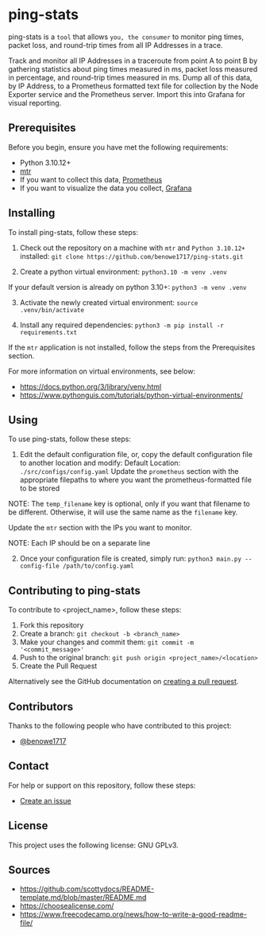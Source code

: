 # ping-stats 

ping-stats is a `tool` that allows `you, the consumer` to monitor ping times, packet loss, and round-trip times from all IP Addresses in a trace.

Track and monitor all IP Addresses in a traceroute from point A to point B by gathering statistics about ping times measured in ms, packet loss measured in percentage, and round-trip times measured in ms. Dump all of this data, by IP Address, to a Prometheus formatted text file for collection by the Node Exporter service and the Prometheus server. Import this into Grafana for visual reporting.

## Prerequisites

Before you begin, ensure you have met the following requirements:

- Python 3.10.12+
- [mtr](https://thelinuxcode.com/mtr-a-diagnostic-tool/)
- If you want to collect this data, [Prometheus](https://prometheus.io/docs/introduction/overview/)
- If you want to visualize the data you collect, [Grafana](https://grafana.com/)

## Installing

To install ping-stats, follow these steps:

1. Check out the repository on a machine with `mtr` and `Python 3.10.12+` installed:
`git clone https://github.com/benowe1717/ping-stats.git`

2. Create a python virtual environment:
`python3.10 -m venv .venv`

If your default version is already on python 3.10+:
`python3 -m venv .venv`

3. Activate the newly created virtual environment:
`source .venv/bin/activate`

4. Install any required dependencies:
`python3 -m pip install -r requirements.txt`

If the `mtr` application is not installed, follow the steps from the Prerequisites section.

For more information on virtual environments, see below:
- https://docs.python.org/3/library/venv.html
- https://www.pythonguis.com/tutorials/python-virtual-environments/

## Using

To use ping-stats, follow these steps:

1. Edit the default configuration file, or, copy the default configuration file to another location and modify:
Default Location: `./src/configs/config.yaml`
Update the `prometheus` section with the appropriate filepaths to where you want the prometheus-formatted file to be stored

NOTE: The `temp_filename` key is optional, only if you want that filename to be different. Otherwise, it will use the same name as the `filename` key.

Update the `mtr` section with the IPs you want to monitor.

NOTE: Each IP should be on a separate line

2. Once your configuration file is created, simply run:
`python3 main.py --config-file /path/to/config.yaml`

## Contributing to ping-stats

To contribute to <project_name>, follow these steps:

1. Fork this repository
2. Create a branch: `git checkout -b <branch_name>`
3. Make your changes and commit them: `git commit -m '<commit_message>'`
4. Push to the original branch: `git push origin <project_name>/<location>`
5. Create the Pull Request

Alternatively see the GitHub documentation on [creating a pull request](https://help.github.com/en/github/collaborating-with-issues-and-pull-requests/creating-a-pull-request).

## Contributors

Thanks to the following people who have contributed to this project:

- [@benowe1717](https://github.com/benowe1717)

## Contact

For help or support on this repository, follow these steps:

- [Create an issue](https://github.com/benowe1717/ping-stats/issues)

## License

This project uses the following license: GNU GPLv3.

## Sources

- https://github.com/scottydocs/README-template.md/blob/master/README.md
- https://choosealicense.com/
- https://www.freecodecamp.org/news/how-to-write-a-good-readme-file/
